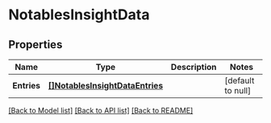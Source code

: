 # NotablesInsightData

## Properties
Name | Type | Description | Notes
------------ | ------------- | ------------- | -------------
**Entries** | [**[]NotablesInsightDataEntries**](NotablesInsight_data_entries.md) |  | [default to null]

[[Back to Model list]](../README.md#documentation-for-models) [[Back to API list]](../README.md#documentation-for-api-endpoints) [[Back to README]](../README.md)

